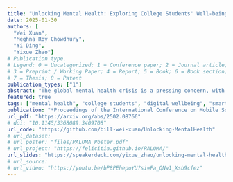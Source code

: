 ```yaml
---
title: "Unlocking Mental Health: Exploring College Students' Well-being through Smartphone Behaviors"
date: 2025-01-30
authors: [
  "Wei Xuan",
  "Meghna Roy Chowdhury",
  "Yi Ding",
  "Yixue Zhao"]
# Publication type.
# Legend: 0 = Uncategorized; 1 = Conference paper; 2 = Journal article;
# 3 = Preprint / Working Paper; 4 = Report; 5 = Book; 6 = Book section;
# 7 = Thesis; 8 = Patent
publication_types: ["1"]
abstract: "The global mental health crisis is a pressing concern, with college students particularly vulnerable to rising mental health disorders. The widespread use of smartphones among young adults, while offering numerous benefits, has also been linked to negative outcomes such as addiction and regret, significantly impacting well-being. Leveraging the longest longitudinal dataset collected over four college years through passive mobile sensing, this study is the first to examine the relationship between students' smartphone unlocking behaviors and their mental health at scale in real-world settings. We provide the first evidence demonstrating the predictability of phone unlocking behaviors for mental health outcomes based on a large dataset, highlighting the potential of these novel features for future predictive models. Our findings reveal important variations in smartphone usage across genders and locations, offering a deeper understanding of the interplay between digital behaviors and mental health. We highlight future research directions aimed at mitigating adverse effects and promoting digital well-being in this population."
featured: true
tags: ["mental health", "college students", "digital wellbeing", "smartphones", "social media"]
publication: "*Proceedings of the International Conference on Mobile Software Engineering and Systems 2025* (**MOBILESoft**)"
url_pdf: "https://arxiv.org/abs/2502.08766"
# doi: "10.1145/3368089.3409708"
url_code: "https://github.com/bill-wei-xuan/Unlocking-MentalHealth"
# url_dataset:
# url_poster: "files/PALOMA_Poster.pdf"
# url_project: "https://felicitia.github.io/PALOMA/"
url_slides: "https://speakerdeck.com/yixue_zhao/unlocking-mental-health-exploring-college-students-well-being-through-smartphone-behaviors"
# url_source:
# url_video: "https://youtu.be/bP8PEhepoYU?si=Fa_QNw1_Xsb9cfez"
---
```


